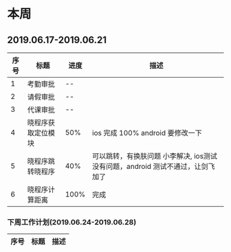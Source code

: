 
# 本周

## 2019.06.17-2019.06.21

序号 | 标题 | 进度 | 描述
--- | ---  | --- | --- 
1   | 考勤审批 | --
2   | 请假审批 | --
3   | 代课审批 | --
4   | 晓程序获取定位模块  | 50% | ios 完成 100% android 要修改一下
5   | 晓程序跳转晓程序 | 40%| 可以跳转，有换肤问题 小李解决, ios测试没有问题，android 测试不通过，让剑飞加了
6   | 晓程序计算距离 | 100%| 完成

### 下周工作计划(2019.06.24-2019.06.28)

序号 | 标题 | 描述
--- | ---  | ---

